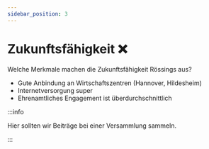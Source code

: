 ```yaml
---
sidebar_position: 3
---
```


# Zukunftsfähigkeit ❌

Welche Merkmale machen die Zukunftsfähigkeit Rössings aus?

- Gute Anbindung an Wirtschaftszentren (Hannover, Hildesheim)
- Internetversorgung super
- Ehrenamtliches Engagement ist überdurchschnittlich

:::info

Hier sollten wir Beiträge bei einer Versammlung sammeln.

:::
